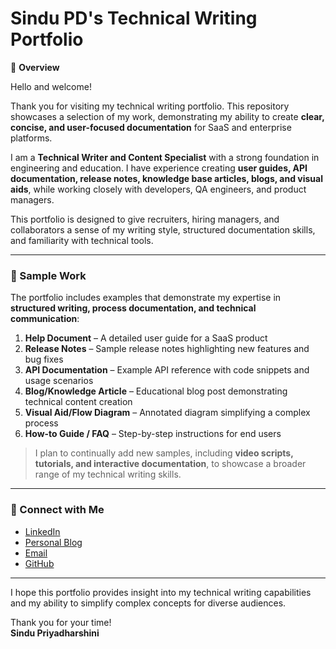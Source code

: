 # Sindu PD's Technical Writing Portfolio

📄 **Overview**

Hello and welcome!  

Thank you for visiting my technical writing portfolio. This repository showcases a selection of my work, demonstrating my ability to create **clear, concise, and user-focused documentation** for SaaS and enterprise platforms.  

I am a **Technical Writer and Content Specialist** with a strong foundation in engineering and education. I have experience creating **user guides, API documentation, release notes, knowledge base articles, blogs, and visual aids**, while working closely with developers, QA engineers, and product managers.  

This portfolio is designed to give recruiters, hiring managers, and collaborators a sense of my writing style, structured documentation skills, and familiarity with technical tools.

---
### 📂 Sample Work

The portfolio includes examples that demonstrate my expertise in **structured writing, process documentation, and technical communication**:

1. **Help Document** – A detailed user guide for a SaaS product  
2. **Release Notes** – Sample release notes highlighting new features and bug fixes  
3. **API Documentation** – Example API reference with code snippets and usage scenarios  
4. **Blog/Knowledge Article** – Educational blog post demonstrating technical content creation  
5. **Visual Aid/Flow Diagram** – Annotated diagram simplifying a complex process  
6. **How-to Guide / FAQ** – Step-by-step instructions for end users  

> I plan to continually add new samples, including **video scripts, tutorials, and interactive documentation**, to showcase a broader range of my technical writing skills.  

---

### 💌 Connect with Me

- [LinkedIn](https://www.linkedin.com/in/sindu-priyadharshini-17bb0248)
- [Personal Blog](https://www.sevaanam.com)  
- [Email](mailto:sindupriyadharshini@gmail.com)  
- [GitHub](https://github.com/sindupriyadharshini-cmd)  

---

I hope this portfolio provides insight into my technical writing capabilities and my ability to simplify complex concepts for diverse audiences.  

Thank you for your time!  
**Sindu Priyadharshini**
